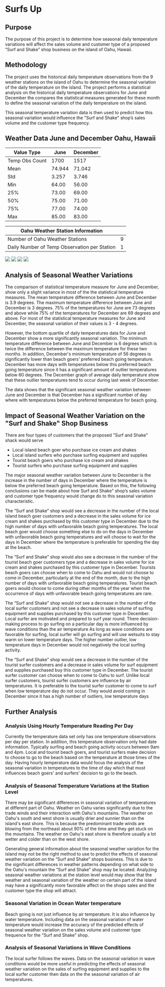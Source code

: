 # Surfs Up

## Purpose

The purpose of this project is to determine how seasonal daily temperature variations will affect the sales volume and customer type of a proposed “Surf and Shake” shop business on the island of Oahu, Hawaii. 

## Methodology

The project uses the historical daily temperature observations from the 9 weather stations on the island of Oahu to determine the seasonal variation of the daily temperature on the island. The project performs a statistical analysis on the historical daily temperature observations for June and December the compares the statistical measures generated for these month to define the seasonal variation of the daily temperature on the island.

This seasonal temperature variation data is then used to predict how this seasonal variation would influence the "Surf and Shake" shop’s sales volume and the customer type frequency.

## Weather Data June and December Oahu, Hawaii

|   Value Type  |  June |December|
|---------------|-------|--------|
|Temp Obs Count |1700   |1517    |
| Mean          |74.944 |71.042  |
| Std           |3.257  |3.746   |
| Min           |64.00  |56.00   |
| 25%           |73.00  |69.00   |
| 50%           |75.00  |71.00   |
| 75%           |77.00  |74.00   |
| Max           |85.00  |83.00   |

|        Oahu Weather Station Information        |   |
|------------------------------------------------|---|
| Number of Oahu Weather Stations                | 9 |
| Daily Number of Temp Observation per Station   | 1 |

<img src="https://github.com/berndab/surfs_up/blob/master/june_avg_daily_temp_all_years.png" />
<img src="https://github.com/berndab/surfs_up/blob/master/december_avg_daily_temp_all_years.png" />
<img src="https://github.com/berndab/surfs_up/blob/master/june_daily_temp_all_years_boxplot.png" />
<img src="https://github.com/berndab/surfs_up/blob/master/december_daily_temp_all_years_boxplot.png" />

## Analysis of Seasonal Weather Variations

The comparison of statistical temperature measure for June and December, show only a slight variance in most of the the statistical temperature measures. The mean temperature difference between June and December is 3.9 degrees. The maximum temperature difference between June and December is 3 degrees. 75% of the temperatures for June are 73 degrees and above while 75% of the temperatures for December are 69 degrees and above. For most of the statistical temperature measures for June and December, the seasonal variation of their values is 3 - 4 degrees.

However, the bottom quartile of daily temperatures data for June and December show a more significantly seasonal variation. The minimum temperature difference between June and December is 6 degrees which is twice the difference between the maximum temperature for these two months. In addition, December's minimum temperature of 56 degrees is significantly lower than beach goers’ preferred beach going temperature. December has more days with temperatures below this preferred beach going temperature since it has a significant amount of outlier temperatures below 60 degrees. The December graph of average daily temperature show that these outlier temperatures tend to occur during last week of December.

The data shows that the significant seasonal weather variation between June and December is that December has a significant number of day where with temperatures below the preferred temperature for beach going.  

## Impact of Seasonal Weather Variation on the "Surf and Shake" Shop Business

There are four types of customers that the proposed "Surf and Shake" shack would serve
* Local island beach goer who purchase ice cream and shakes
* Local island surfers who purchase surfing equipment and supplies
* Tourist beach goers who purchase ice cream and shakes
* Tourist surfers who purchase surfing equipment and supplies

The major seasonal weather variation between June to December is the increase in the number of days in December where the temperature is below the preferred beach going temperature. Based on this, the following conclusions can be made about how Surf and Shake" shop’s sales volume and customer type frequency would change do to this seasonal variation characteristic.

The “Surf and Shake” shop would see a decrease in the number of the local island beach goer customers and a decrease in the sales volume for ice cream and shakes purchased by this customer type in December due to the high number of days with unfavorable beach going temperatures. The local beach goer would choose something else to do on the days in December with unfavorable beach going temperatures and will choose to wait for the days in December where the temperature is preferable for spending the day at the beach.

The “Surf and Shake” shop would also see a decrease in the number of the tourist beach goer customers type and a decrease in sales volume for ice cream and shakes purchased by this customer type in December. Tourists beach goers can choose when to come to Oahu and would not choose to come in December, particularly at the end of the month, due to the high number of days with unfavorable beach going temperatures. Tourist beach goers would choose to come during other months of the year when the occurrence of days with unfavorable beach going temperatures are rare.  

The “Surf and Shake” shop would not see a decrease in the number of the local surfer customers and not see a decrease in sales volume of surfing equipment and supplies purchased by this customer type in December.  Local surfer are motivated and prepared to surf year round. There decision-making process to go surfing on a particular day is more influenced by wave conditions than the air temperature As long as wave conditions are favorable for surfing, local surfer will go surfing and will use wetsuits to stay warm on lower temperature days. The higher number outlier, low temperature days in December would not negatively the local surfing activity. 

The “Surf and Shake” shop would see a decrease in the number of the tourist surfer customers and a decrease in sales volume for surf equipment and supplies purchased buy this customer type in December. The tourist surfer customer can choose when to come to Oahu to surf. Unlike local surfer customers, tourist surfer customers are influence by air temperatures. It is preferable to the tourist surfer customer to come to surf when low temperature day do not occur. They would avoid coming in December since it has a high number of outliers, low temperature days 


## Further Analysis

### Analysis Using Hourly Temperature Reading Per Day

Currently the temperature data set only has one temperature observations per day per station. In addition, this temperature observation only had date information. Typically surfing and beach going activity occurs between 9am and 4pm. Local and tourist beach goers, and tourist surfers make decision to choose to go to the beach based on the temperature at those times of the day. Having hourly temperature data would focus the analysis of the seasonal variation in temperatures to the time of day which that most influences beach goers' and surfers' decision to go to the beach.  

### Analysis of Seasonal Temperature Variations at the Station Level

There may be significant differences in seasonal variation of temperatures at different part of Oahu. Weather on Oahu varies significantly due to the trade winds and their interaction with Oahu's mountains. The weather on Oahu's south and west shore is usually drier and sunnier than on the island's east shore. This is because the predominant trade winds are blowing from the northeast about 90% of the time amd they get stuck on the mountains. The weather on Oahu's east shore is therefore usually a lot wetter and colder than on the west shore.

Generating general information about the seasonal weather variation for the island may not be the right method to use to predict the effects of seasonal weather variation on the “Surf and Shake” shops business. This is due to the significant differences in weather patterns depending on what side to the Oahu's mountain the “Surf and Shake” shop may be located. 
Analyzing seasonal weather variations at the station level would may show that the weather and seasonal variation of the weather on certain part of the island may have a significantly more favorable affect on the shops sales and the customer type the shop will attract. 

### Seasonal Variation in Ocean Water temperature

Beach going is not just influence by air temperature. It is also influence by water temperature. Including data on the seasonal variation of water temperature would increase the accuracy of the predicted effects of seasonal weather variation on the sales volume and customer type frequence for the “Surf and Shake” shop.

### Analysis of Seasonal Variations in Wave Conditions

The local surfer follows the waves. Data on the seasonal variation in wave conditions would be more useful in predicting the effects of seasonal weather variation on the sales of surfing equipment and supplies to the local surfer customer then data on the the seasonal variation of air temperatures.
